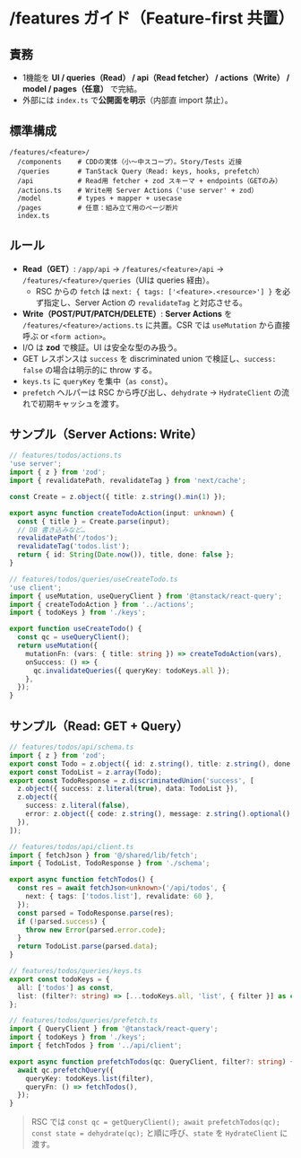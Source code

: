 # /features ガイド（Feature-first 共置）

## 責務
- 1機能を **UI / queries（Read） / api（Read fetcher） / actions（Write） / model / pages（任意）** で完結。  
- 外部には `index.ts` で**公開面を明示**（内部直 import 禁止）。

## 標準構成
```
/features/<feature>/
  /components    # CDDの実体（小〜中スコープ）。Story/Tests 近接
  /queries       # TanStack Query（Read: keys, hooks, prefetch）
  /api           # Read用 fetcher + zod スキーマ + endpoints（GETのみ）
  /actions.ts    # Write用 Server Actions（'use server' + zod）
  /model         # types + mapper + usecase
  /pages         # 任意：組み立て用のページ断片
  index.ts
```

## ルール
- **Read（GET）**: `/app/api` → `/features/<feature>/api` → `/features/<feature>/queries`（UIは queries 経由）。
  - RSC からの `fetch` は `next: { tags: ['<feature>.<resource>'] }` を必ず指定し、Server Action の `revalidateTag` と対応させる。
- **Write（POST/PUT/PATCH/DELETE）**: **Server Actions** を `/features/<feature>/actions.ts` に共置。CSR では `useMutation` から直接呼ぶ or `<form action>`。
- I/O は **zod** で検証。UI は安全な型のみ扱う。
- GET レスポンスは `success` を discriminated union で検証し、`success: false` の場合は明示的に throw する。
- `keys.ts` に `queryKey` を集中（`as const`）。
- `prefetch` ヘルパーは RSC から呼び出し、`dehydrate` → `HydrateClient` の流れで初期キャッシュを渡す。

## サンプル（Server Actions: Write）
```ts
// features/todos/actions.ts
'use server';
import { z } from 'zod';
import { revalidatePath, revalidateTag } from 'next/cache';

const Create = z.object({ title: z.string().min(1) });

export async function createTodoAction(input: unknown) {
  const { title } = Create.parse(input);
  // DB 書き込みなど…
  revalidatePath('/todos');
  revalidateTag('todos.list');
  return { id: String(Date.now()), title, done: false };
}
```

```ts
// features/todos/queries/useCreateTodo.ts
'use client';
import { useMutation, useQueryClient } from '@tanstack/react-query';
import { createTodoAction } from '../actions';
import { todoKeys } from './keys';

export function useCreateTodo() {
  const qc = useQueryClient();
  return useMutation({
    mutationFn: (vars: { title: string }) => createTodoAction(vars),
    onSuccess: () => {
      qc.invalidateQueries({ queryKey: todoKeys.all });
    },
  });
}
```

## サンプル（Read: GET + Query）
```ts
// features/todos/api/schema.ts
import { z } from 'zod';
export const Todo = z.object({ id: z.string(), title: z.string(), done: z.boolean() });
export const TodoList = z.array(Todo);
export const TodoResponse = z.discriminatedUnion('success', [
  z.object({ success: z.literal(true), data: TodoList }),
  z.object({
    success: z.literal(false),
    error: z.object({ code: z.string(), message: z.string().optional() }),
  }),
]);
```

```ts
// features/todos/api/client.ts
import { fetchJson } from '@/shared/lib/fetch';
import { TodoList, TodoResponse } from './schema';

export async function fetchTodos() {
  const res = await fetchJson<unknown>('/api/todos', {
    next: { tags: ['todos.list'], revalidate: 60 },
  });
  const parsed = TodoResponse.parse(res);
  if (!parsed.success) {
    throw new Error(parsed.error.code);
  }
  return TodoList.parse(parsed.data);
}
```

```ts
// features/todos/queries/keys.ts
export const todoKeys = {
  all: ['todos'] as const,
  list: (filter?: string) => [...todoKeys.all, 'list', { filter }] as const,
};
```

```ts
// features/todos/queries/prefetch.ts
import { QueryClient } from '@tanstack/react-query';
import { todoKeys } from './keys';
import { fetchTodos } from '../api/client';

export async function prefetchTodos(qc: QueryClient, filter?: string) {
  await qc.prefetchQuery({
    queryKey: todoKeys.list(filter),
    queryFn: () => fetchTodos(),
  });
}
```

> RSC では `const qc = getQueryClient(); await prefetchTodos(qc); const state = dehydrate(qc);` と順に呼び、`state` を `HydrateClient` に渡す。
